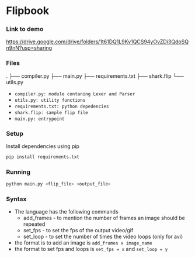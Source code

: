 # Flipbook

### Link to demo
https://drive.google.com/drive/folders/1t61DQ1L9Kv1QCS94yOvZDi3QdoSQn9nN?usp=sharing

### Files
.
├── compiler.py
├── main.py
├── requirements.txt
├── shark.flip
└── utils.py

- `compiler.py: module contaning Lexer and Parser`
- `utils.py: utility functions`
- `requirements.txt: python depedencies`
- `shark.flip: sample flip file`
- `main.py: entrypoint`

### Setup
Install dependencies using pip
```bash
pip install requirements.txt
```

### Running
```bash
python main.py <flip_file> <output_file>
```

### Syntax 
* The language has the following commands 
    * add_frames - to mention the number of frames an image should be repeated
    * set_fps - to set the fps of the output video/gif
    * set_loop - to set the number of times the video loops (only for avi)
* the format is to add an image is `add_frames x image_name`
* the format to set fps and loops is `set_fps = x` and `set_loop = y`
